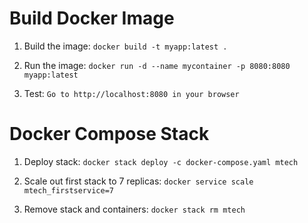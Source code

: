 # Build Docker Image

1. Build the image: ```docker build -t myapp:latest .```

2. Run the image: ```docker run -d --name mycontainer -p 8080:8080 myapp:latest```

3. Test: ```Go to http://localhost:8080 in your browser```

# Docker Compose Stack

1. Deploy stack: ```docker stack deploy -c docker-compose.yaml mtech```

2. Scale out first stack to 7 replicas: ```docker service scale mtech_firstservice=7```

3. Remove stack and containers: ```docker stack rm mtech```